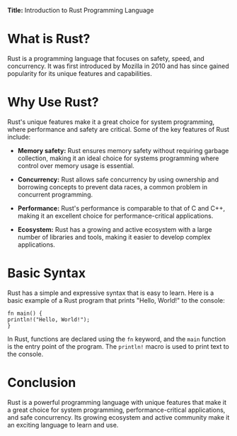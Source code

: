 **Title:** Introduction to Rust Programming Language

# What is Rust?

Rust is a programming language that focuses on safety, speed, and concurrency. It was first introduced by Mozilla in 2010 and has since gained popularity for its unique features and capabilities.

# Why Use Rust?

Rust's unique features make it a great choice for system programming, where performance and safety are critical. Some of the key features of Rust include:

- **Memory safety:** Rust ensures memory safety without requiring garbage collection, making it an ideal choice for systems programming where control over memory usage is essential.

- **Concurrency:** Rust allows safe concurrency by using ownership and borrowing concepts to prevent data races, a common problem in concurrent programming.

- **Performance:** Rust's performance is comparable to that of C and C++, making it an excellent choice for performance-critical applications.

- **Ecosystem:** Rust has a growing and active ecosystem with a large number of libraries and tools, making it easier to develop complex applications.

# Basic Syntax

Rust has a simple and expressive syntax that is easy to learn. Here is a basic example of a Rust program that prints "Hello, World!" to the console:

```
fn main() {
println!("Hello, World!");
}
```

In Rust, functions are declared using the `fn` keyword, and the `main` function is the entry point of the program. The `println!` macro is used to print text to the console.

# Conclusion

Rust is a powerful programming language with unique features that make it a great choice for system programming, performance-critical applications, and safe concurrency. Its growing ecosystem and active community make it an exciting language to learn and use.

